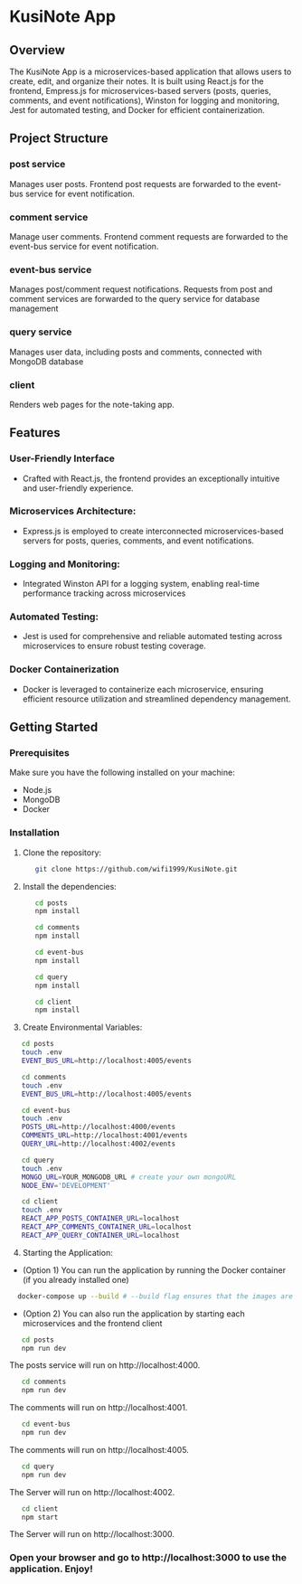 # KusiNote App

## Overview

The KusiNote App is a microservices-based application that allows users to create, edit, and organize their notes. It is built using React.js for the frontend, Empress.js for microservices-based servers (posts, queries, comments, and event notifications), Winston for logging and monitoring, Jest for automated testing, and Docker for efficient containerization.

## Project Structure

### post service 
Manages user posts. Frontend post requests are forwarded to the event-bus service for event notification.

### comment service
Manage user comments. Frontend comment requests are forwarded to the event-bus service for event notification.

### event-bus service 
Manages post/comment request notifications. Requests from post and comment services are forwarded to the query service for database management

### query service 
Manages user data, including posts and comments, connected with MongoDB database

### client
Renders web pages for the note-taking app.


## Features

### User-Friendly Interface
- Crafted with React.js, the frontend provides an exceptionally intuitive and user-friendly experience.

### Microservices Architecture: 
- Express.js is employed to create interconnected microservices-based servers for posts, queries, comments, and event notifications.

### Logging and Monitoring: 
- Integrated Winston API for a logging system, enabling real-time performance tracking across microservices

### Automated Testing: 
- Jest is used for comprehensive and reliable automated testing across microservices to ensure robust testing coverage.

### Docker Containerization
- Docker is leveraged to containerize each microservice, ensuring efficient resource utilization and streamlined dependency management.



## Getting Started

### Prerequisites

Make sure you have the following installed on your machine:

- Node.js
- MongoDB
- Docker

### Installation

1. Clone the repository:
   ```bash
      git clone https://github.com/wifi1999/KusiNote.git

2. Install the dependencies:  
   ```bash
      cd posts
      npm install
   ```
   ```bash 
      cd comments
      npm install
   ```
   ```bash
      cd event-bus 
      npm install
   ```
   ```bash 
      cd query
      npm install
   ```
   ```bash
      cd client
      npm install
   ```
   
3. Create Environmental Variables: 
```bash
   cd posts 
   touch .env
   EVENT_BUS_URL=http://localhost:4005/events
``` 
```bash
   cd comments
   touch .env
   EVENT_BUS_URL=http://localhost:4005/events
```
```bash
   cd event-bus
   touch .env
   POSTS_URL=http://localhost:4000/events
   COMMENTS_URL=http://localhost:4001/events
   QUERY_URL=http://localhost:4002/events
```
```bash
   cd query
   touch .env
   MONGO_URL=YOUR_MONGODB_URL # create your own mongoURL
   NODE_ENV='DEVELOPMENT'
```
```bash
   cd client
   touch .env
   REACT_APP_POSTS_CONTAINER_URL=localhost
   REACT_APP_COMMENTS_CONTAINER_URL=localhost
   REACT_APP_QUERY_CONTAINER_URL=localhost
```

4. Starting the Application:
- (Option 1) You can run the application by running the Docker container (if you already installed one)
```bash
  docker-compose up --build # --build flag ensures that the images are built if not already present.
```

- (Option 2) You can also run the application by starting each microservices and the frontend client
```bash
   cd posts
   npm run dev
```
   The posts service will run on http://localhost:4000.

```bash
   cd comments
   npm run dev
```
   The comments will run on http://localhost:4001.

```bash
   cd event-bus
   npm run dev
```
   The comments will run on http://localhost:4005.

```bash
   cd query
   npm run dev
```
   The Server will run on http://localhost:4002.

```bash
   cd client
   npm start
```
   The Server will run on http://localhost:3000.

### Open your browser and go to http://localhost:3000 to use the application. Enjoy!



